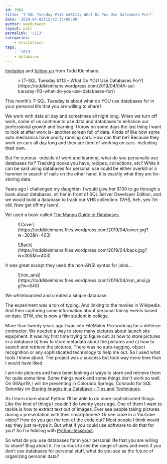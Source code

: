 ```yaml
---
id: 3964
title: 'T-SQL Tuesday #113 &#8211; What Do You Use Databases For?'
date: '2019-04-05T12:42:37+00:00'
author: way0utwest
layout: post
permalink: '/113'
categories:
    - Invitations
tags:
    - '2019'
    - databases
---
```


[Invitation](https://toddkleinhans.wordpress.com/2019/04/04/t-sql-tuesday-113-what-do-you-use-databases-for/) and [follow-up](https://toddkleinhans.wordpress.com/2019/04/16/follow-up-to-t-sql-tuesday-113-what-do-you-use-databases-for/) from Todd Kleinhans.

<figure class="wp-block-embed is-type-link is-provider-todd-kleinhans"><div class="wp-block-embed__wrapper">> [T-SQL Tuesday #113 – What Do YOU Use Databases For?](https://toddkleinhans.wordpress.com/2019/04/04/t-sql-tuesday-113-what-do-you-use-databases-for/)

<iframe class="wp-embedded-content" data-secret="mkIE08YRyT" frameborder="0" height="282" loading="lazy" marginheight="0" marginwidth="0" sandbox="allow-scripts" scrolling="no" security="restricted" src="https://toddkleinhans.wordpress.com/2019/04/04/t-sql-tuesday-113-what-do-you-use-databases-for/embed/#?secret=MHMIpXKAoR#?secret=mkIE08YRyT" style="position: absolute; visibility: hidden;" title="“T-SQL Tuesday #113 – What Do YOU Use Databases For?” — Todd Kleinhans" width="500"></iframe></div></figure>This month’s T-SQL Tuesday is about what do YOU use databases for in your personal life that you are willing to share?

We work with data all day and sometimes all night long. When we turn off work, some of us continue to use data and databases to enhance our professional growth and learning. I know on some days the last thing I want to look at after work is- another screen full of data. Kinda of like how some auto mechanics have poorly running cars. How can that be? Because they work on cars all day long and they are tired of working on cars- including their own.

But I’m curious- outside of work and learning, what do you personally use databases for? Tracking books you have, recipes, collections, etc? While it can be said using databases for personal use could be either overkill or a hammer in search of nails on the other hand, it is exactly what they are for- storing data.

Years ago I challenged my daughter- I would give her $100 to go through a book about databases, sit her in front of SQL Server Developer Edition, and we would build a database to track our VHS collection. (VHS, heh, yes I’m old. Now get off my lawn).

We used a book called [The Manga Guide to Databases](https://www.amazon.com/Manga-Guide-Databases-Mana-Takahashi/dp/1593271905/).

<figure class="wp-block-image">![Cover](https://toddkleinhans.files.wordpress.com/2019/04/cover.jpg?w=303&h=403)</figure><figure class="wp-block-image">![Back](https://toddkleinhans.files.wordpress.com/2019/04/back.jpg?w=305&h=403)</figure>It was great except they used the non-ANSI syntax for joins…

<figure class="wp-block-image">![non_ansi](https://toddkleinhans.files.wordpress.com/2019/04/non_ansi.jpg?w=640)</figure>We whiteboarded and created a simple database.

The experiment was a ton of typing. And linking to the movies in Wikipedia. And then capturing some information about personal family events based on date. BTW, she is now a film student in college.

More than twenty years ago I was into FileMaker Pro working for a defense contractor. We needed a way to store many pictures about launch site equipment. It was my first time trying to figure out: a) how to store pictures in a database b) how to store metadata about the pictures and c) how to search and retrieve the pictures. There was no auto-tagging, object recognition or any sophisticated technology to help me out. So I used what tools I knew about. The project was a success but took way more time than I would have liked.

I am into pictures and have been looking at ways to store and retrieve them for quite some time. Some things work and some things don’t work so well. On 06Apr19, I will be presenting in Colorado Springs, Colorado for SQL Saturday on [Storing Images in a Database – Tips and Techniques](https://www.sqlsaturday.com/830/Sessions/Details.aspx?sid=89839).

As I learn more about Python I’ll be able to do more sophisticated things. Like the kind of things I couldn’t do twenty years ago. One of them I want to tackle is how to extract text out of images. Ever see people taking pictures during a presentation with their smartphones? Or see code in a YouTube video? How do you get the text of the code out? Most people I think would say they just re-type it. But what if you could use software to do that for you? So I’m fiddling with [Python-tesseract](https://pypi.org/project/pytesseract/).

So what do you use databases for in your personal life that you are willing to share? Blog about it. I’m curious to see the range of uses and even if you don’t use databases for personal stuff, what do you see as the future of organizing personal data?